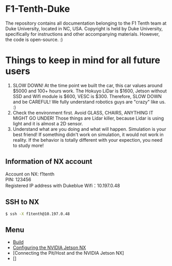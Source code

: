 # F1-Tenth-Duke
The repository contains all documentation belonging to the F1 Tenth team at Duke University, located in NC, USA. Copyright is held by Duke University, specifically for instructions and other accompanying materials. However, the code is open-source. :)

# Things to keep in mind for all future users
1. SLOW DOWN! At the time point we built the car, this car values around $5000 and 100+ hours work. The Hokuyo LiDar is $1600, Jetson without SSD and Wifi module is $600, VESC is $300. Therefore, SLOW DOWN and be CAREFUL! We fully understand robotics guys are "crazy" like us. :)
2. Check the environment first. Avoid GLASS, CHAIRS, ANYTHING IT MIGHT GO UNDER! Those things are Lidar killer, because Lidar is using light and it is almost a 2D sensor. 
3. Understand what are you doing and what will happen. Simulation is your best friend! If something didn't work on simulation, it would not work in reality. If the behavior is totally different with your expection, you need to study more!

## Information of NX account
Account on NX: f1tenth  
PIN: 123456  
Registered IP address with Dukeblue Wifi：10.197.0.48

## SSH to NX
```bash
$ ssh -X f1tenth@10.197.0.48
```


## Menu
- [Build](/Build.md)
- [Configuring the NVIDIA Jetson NX](/optional_software_nx.rst)
- [Connecting the Pit/Host and the NVIDIA Jetson NX]
- []


